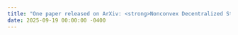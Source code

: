```yaml
---
title: "One paper released on ArXiv: <strong>Nonconvex Decentralized Stochastic Bilevel Optimization under Heavy-Tailed Noises</strong>"
date: 2025-09-19 00:00:00 -0400
---
```

